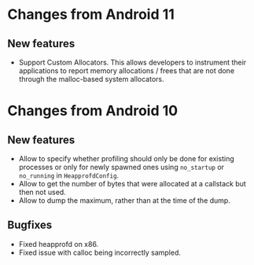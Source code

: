 # Changes from Android 11

## New features
* Support Custom Allocators. This allows developers to instrument their
  applications to report memory allocations / frees that are not done
  through the malloc-based system allocators.

# Changes from Android 10

## New features
* Allow to specify whether profiling should only be done for existing processes
  or only for newly spawned ones using `no_startup` or `no_running` in
  `HeapprofdConfig`.
* Allow to get the number of bytes that were allocated at a callstack but then
  not used.
* Allow to dump the maximum, rather than at the time of the dump.

## Bugfixes
* Fixed heapprofd on x86.
* Fixed issue with calloc being incorrectly sampled.
